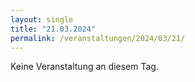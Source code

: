 ```yaml
---
layout: single
title: "21.03.2024"
permalink: /veranstaltungen/2024/03/21/
---
```


Keine Veranstaltung an diesem Tag.
